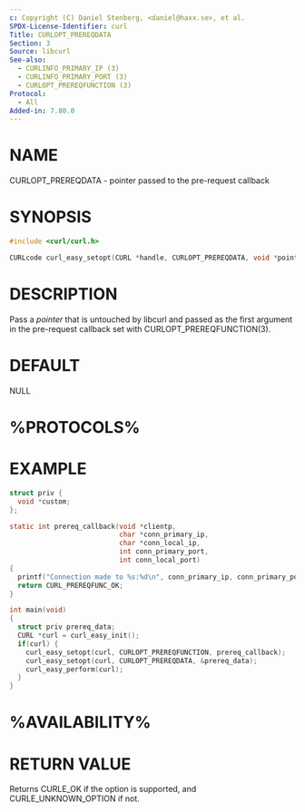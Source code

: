 ```yaml
---
c: Copyright (C) Daniel Stenberg, <daniel@haxx.se>, et al.
SPDX-License-Identifier: curl
Title: CURLOPT_PREREQDATA
Section: 3
Source: libcurl
See-also:
  - CURLINFO_PRIMARY_IP (3)
  - CURLINFO_PRIMARY_PORT (3)
  - CURLOPT_PREREQFUNCTION (3)
Protocol:
  - All
Added-in: 7.80.0
---
```


# NAME

CURLOPT_PREREQDATA - pointer passed to the pre-request callback

# SYNOPSIS

~~~c
#include <curl/curl.h>

CURLcode curl_easy_setopt(CURL *handle, CURLOPT_PREREQDATA, void *pointer);
~~~

# DESCRIPTION

Pass a *pointer* that is untouched by libcurl and passed as the first
argument in the pre-request callback set with CURLOPT_PREREQFUNCTION(3).

# DEFAULT

NULL

# %PROTOCOLS%

# EXAMPLE

~~~c
struct priv {
  void *custom;
};

static int prereq_callback(void *clientp,
                           char *conn_primary_ip,
                           char *conn_local_ip,
                           int conn_primary_port,
                           int conn_local_port)
{
  printf("Connection made to %s:%d\n", conn_primary_ip, conn_primary_port);
  return CURL_PREREQFUNC_OK;
}

int main(void)
{
  struct priv prereq_data;
  CURL *curl = curl_easy_init();
  if(curl) {
    curl_easy_setopt(curl, CURLOPT_PREREQFUNCTION, prereq_callback);
    curl_easy_setopt(curl, CURLOPT_PREREQDATA, &prereq_data);
    curl_easy_perform(curl);
  }
}
~~~

# %AVAILABILITY%

# RETURN VALUE

Returns CURLE_OK if the option is supported, and CURLE_UNKNOWN_OPTION if not.
